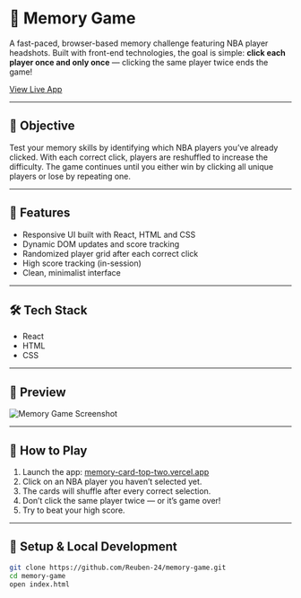 # 🧠 Memory Game

A fast-paced, browser-based memory challenge featuring NBA player headshots. Built with front-end technologies, the goal is simple: **click each player once and only once** — clicking the same player twice ends the game!

[View Live App](https://memory-card-top-two.vercel.app)

---

## 🎯 Objective

Test your memory skills by identifying which NBA players you’ve already clicked. With each correct click, players are reshuffled to increase the difficulty. The game continues until you either win by clicking all unique players or lose by repeating one.

---

## 🚀 Features

- Responsive UI built with React, HTML and CSS
- Dynamic DOM updates and score tracking
- Randomized player grid after each correct click
- High score tracking (in-session)
- Clean, minimalist interface

---

## 🛠️ Tech Stack

- React
- HTML
- CSS

---

## 📸 Preview

![Memory Game Screenshot](./images/project-thumbnails/memory-game.png)

---

## 🧪 How to Play

1. Launch the app: [memory-card-top-two.vercel.app](https://memory-card-top-two.vercel.app)
2. Click on an NBA player you haven’t selected yet.
3. The cards will shuffle after every correct selection.
4. Don’t click the same player twice — or it’s game over!
5. Try to beat your high score.

---

## 📁 Setup & Local Development

```bash
git clone https://github.com/Reuben-24/memory-game.git
cd memory-game
open index.html
